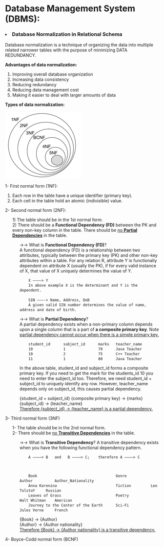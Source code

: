 <h1>Database Management System (DBMS):</h1>
<h3><li>Database Normalization in Relational Schema</li></h3>
<p>

Database normalization is a technique of organizing the data into multiple related narrower tables with the purpose of minimizing DATA REDUNDANCY.<br>

<strong> Advantages of data normalization: </strong><br>
1) Improving overall database organization<br>
2) Increasing data consistency<br>
3) Reducing redundancy<br>
4) Reducing data management cost<br>
5) Making it easier to deal with larger amounts of data<br>


<strong> Types of data normalization: </strong><br>
<br>
<img src="./nf.png" width="250"/><br>

1- First normal form (1NF):<br>
1) Each row in the table have a unique identifier (primary key).<br>
2) Each cell in the table hold an atomic (indivisible) value.<br>
</ul>
2- Second normal form (2NF):<br>
<ul>
1) The table should be in the 1st normal form.<br>
2) There should be a <strong>Functional Dependency (FD)</strong> between the PK and every non-key column in the table. There should be <ins>no <strong>Partial Dependencies</strong></ins> in the table.<br>
<ul>
&rarr;&rarr; What is <strong>Functional Dependency (FD)</strong>?<br>
A functional dependency (FD) is a relationship between two attributes, typically between the primary key (PK) and other non-key attributes within a table. For any relation R, attribute Y is functionally dependent on attribute X (usually the PK), if for every valid instance of X, that value of X uniquely determines the value of Y.

</br>

        X ———–> Y
        In above example X is the determinant and Y is the dependent.

        SIN ———-> Name, Address, DoB
        A given valid SIN number determines the value of name, address and date of birth.

&rarr;&rarr; What is <strong>Partial Dependency</strong>? <br>
A partial dependency exists when a non-primary column depends upon a single column that is a part of <strong>a composite primary key</strong>. Note <ins>partial dependency cannot occur when there is a simple primary key.</ins>


        student_id      subject_id      marks   teacher_name
        10              1               70      Java Teacher
        10              2               75      C++ Teacher
        11              1               80      Java Teacher


In the above table, student_id and subject_id forms a composite primary key. If you need to get the mark for the students_id 10 you need to enter the subject_id too. Therefore, we need student_id + subject_id to uniquely identify any row. However, teacher_name depends only on subject_id, this causes partial dependency.

{student_id + subject_id} (composite primary key) → {marks} <br>
{subject_id} → {teacher_name} <br>
<ins>Therefore {subject_id} → {teacher_name} is a partial dependency.</ins><br>
</ul>
</ul>
3- Third normal form (3NF)<br>
<ul>
1- The table should be in the 2nd normal form.<br>
2- There should be <ins>no <strong>Transitive Dependencies</strong></ins> in the table.<br>
<ul>
&rarr;&rarr; What is <strong>Transitive Dependency</strong>?
A transitive dependency exists when you have the following functional dependency pattern.

</br>

        A ———–> B   and   B ———–> C;    therefore A ———–> C

<br>


        Book                                    Genre           Author          Author_Nationality
        Anna Karenina                           fiction         Leo TolstoY     Russian
        Leaves of Grass                         Poetry          Walt Whitman	American
        Journey to the Center of the Earth      Sci-Fi          Jules Verne     French


{Book} → {Author} <br>
{Author} → {Author nationality} <br>
<ins>Therefore {Book} → {Author nationality} is a transitive dependency.</ins><br>
</ul>
</ul>
4- Boyce-Codd normal form (BCNF)<br>
</p>